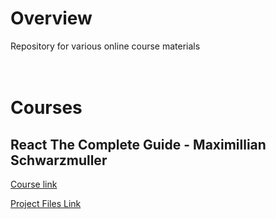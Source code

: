 # Overview
Repository for various online course materials  
<br/>
<br/>

# Courses

## React The Complete Guide - Maximillian Schwarzmuller

[Course link](https://www.udemy.com/course/react-the-complete-guide-incl-redux/)

[Project Files Link](./ReactTheCompleteGuide/)
